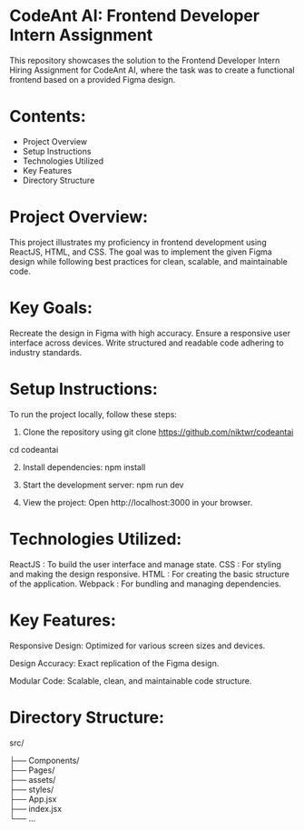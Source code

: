 

# CodeAnt AI: Frontend Developer Intern Assignment #

This repository showcases the solution to the Frontend Developer Intern Hiring Assignment for CodeAnt AI, where the task was to create a functional frontend based on a provided Figma design.

# Contents: #

- Project Overview
- Setup Instructions
- Technologies Utilized
- Key Features
- Directory Structure


# Project Overview: #
This project illustrates my proficiency in frontend development using ReactJS, HTML, and CSS. The goal was to implement the given Figma design while following best practices for clean, scalable, and maintainable code.


# Key Goals: #
Recreate the design in Figma with high accuracy.
Ensure a responsive user interface across devices.
Write structured and readable code adhering to industry standards.

# Setup Instructions: #
To run the project locally, follow these steps:

1. Clone the repository using 
git clone https://github.com/niktwr/codeantai

cd codeantai

2. Install dependencies:
npm install

3. Start the development server:
npm run dev

4. View the project: Open http://localhost:3000 in your browser.

# Technologies Utilized: #

ReactJS : To build the user interface and manage state.
CSS : For styling and making the design responsive.
HTML : For creating the basic structure of the application.
Webpack : For bundling and managing dependencies.

# Key Features: #
Responsive Design: Optimized for various screen sizes and devices.

Design Accuracy: Exact replication of the Figma design.

Modular Code: Scalable, clean, and maintainable code structure.


# Directory Structure: #

src/

├── Components/    
├── Pages/          
├── assets/        
├── styles/         
├── App.jsx         
├── index.jsx      
└── ...             
